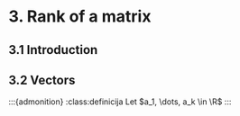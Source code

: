 # 3. Rank of a matrix

## 3.1 Introduction

## 3.2 Vectors
:::{admonition}
:class:definicija
Let $a_1, \dots, a_k \in \R$
:::
